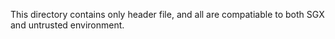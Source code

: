 This directory contains only header file, and all are compatiable to both
SGX and untrusted environment.
